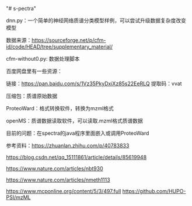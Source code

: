 

"# s-pectra" 

dnn.py：一个简单的神经网络质谱分类模型样例，可以尝试升级数据复杂度改变模型

数据来源：https://sourceforge.net/p/cfm-id/code/HEAD/tree/supplementary_material/

cfm-without0.py: 数据处理脚本

百度网盘里有一些资源：
 
链接：https://pan.baidu.com/s/1Vz35PkyDxiXz85s22EeRLQ 提取码：vvat

压缩包：质谱原始数据

ProteoWard：格式转换软件，转换为mzml格式

openMS：质谱数据读取软件，可以读取.mzml格式质谱数据

目前的问题：在spectra的java程序里面嵌入或调用ProteoWard

参考资料：https://zhuanlan.zhihu.com/p/40783833

https://blog.csdn.net/qq_15111861/article/details/85619948

https://www.nature.com/articles/nbt930

https://www.nature.com/articles/nmeth1113

https://www.mcponline.org/content/5/3/497.full
https://github.com/HUPO-PSI/mzML
